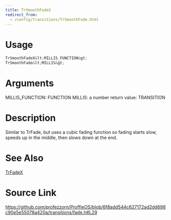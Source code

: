 ```yaml
---
title: TrSmoothFadeX
redirect_from:
  - /config/transitions/TrSmoothFade.html
---
```


# Usage
```cpp
TrSmoothFadeX&lt;MILLIS_FUNCTION&gt;
TrSmoothFade&lt;MILLIS&gt;
```

# Arguments
MILLIS_FUNCTION: FUNCTION
MILLIS: a number
return value: TRANSITION

# Description
Similar to TrFade, but uses a cubic fading function
so fading starts slow, speeds up in the middle, then
slows down at the end.

# See Also
[TrFadeX](/config/transitions/TrFadeX.html)

# Source Link
https://github.com/profezzorn/ProffieOS/blob/6f8add544c627172ad2dd698c90e5e55078a420a/transitions/fade.h#L29
